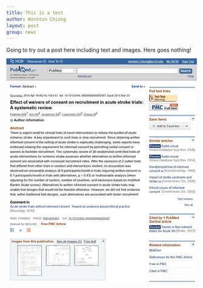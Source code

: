 ```yaml
---
title: This is a test
author: Winston Chiong
layout: post
group: news
---
```


Going to try out a post here including text and images. Here goes nothing!

![pubmed search](/assets/img/site_readme_03_pubmed.png)
